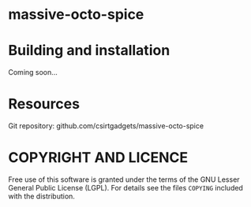 massive-octo-spice
==

Building and installation
===
Coming soon...

Resources
===
Git repository: github.com/csirtgadgets/massive-octo-spice

COPYRIGHT AND LICENCE
===

Free use of this software is granted under the terms of the GNU Lesser General
Public License (LGPL). For details see the files `COPYING` included with the
distribution.
